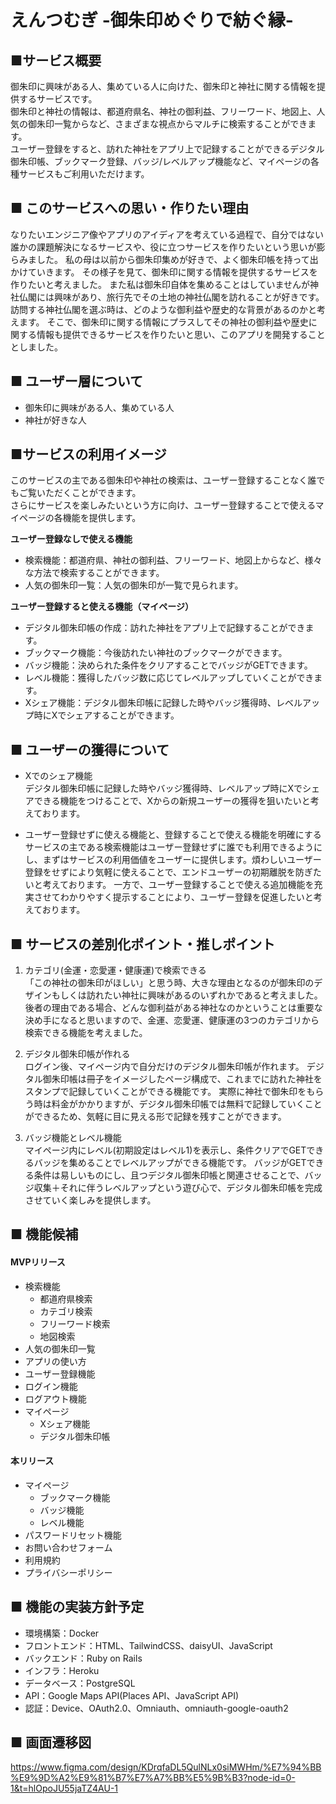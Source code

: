 # えんつむぎ -御朱印めぐりで紡ぐ縁-

## ■サービス概要
御朱印に興味がある人、集めている人に向けた、御朱印と神社に関する情報を提供するサービスです。  
御朱印と神社の情報は、都道府県名、神社の御利益、フリーワード、地図上、人気の御朱印一覧からなど、さまざまな視点からマルチに検索することができます。  
ユーザー登録をすると、訪れた神社をアプリ上で記録することができるデジタル御朱印帳、ブックマーク登録、バッジ/レベルアップ機能など、マイページの各種サービスもご利用いただけます。

## ■ このサービスへの思い・作りたい理由
なりたいエンジニア像やアプリのアイディアを考えている過程で、自分ではない誰かの課題解決になるサービスや、役に立つサービスを作りたいという思いが膨らみました。
私の母は以前から御朱印集めが好きで、よく御朱印帳を持って出かけていきます。
その様子を見て、御朱印に関する情報を提供するサービスを作りたいと考えました。
また私は御朱印自体を集めることはしていませんが神社仏閣には興味があり、旅行先でその土地の神社仏閣を訪れることが好きです。
訪問する神社仏閣を選ぶ時は、どのような御利益や歴史的な背景があるのかと考えます。
そこで、御朱印に関する情報にプラスしてその神社の御利益や歴史に関する情報も提供できるサービスを作りたいと思い、このアプリを開発することとしました。


## ■ ユーザー層について
- 御朱印に興味がある人、集めている人
- 神社が好きな人


## ■サービスの利用イメージ
このサービスの主である御朱印や神社の検索は、ユーザー登録することなく誰でもご覧いただくことができます。  
さらにサービスを楽しみたいという方に向け、ユーザー登録することで使えるマイページの各機能を提供します。

**ユーザー登録なしで使える機能**
- 検索機能：都道府県、神社の御利益、フリーワード、地図上からなど、様々な方法で検索することができます。
- 人気の御朱印一覧：人気の御朱印が一覧で見られます。

**ユーザー登録すると使える機能（マイページ）**
- デジタル御朱印帳の作成：訪れた神社をアプリ上で記録することができます。
- ブックマーク機能：今後訪れたい神社のブックマークができます。
- バッジ機能：決められた条件をクリアすることでバッジがGETできます。
- レベル機能：獲得したバッジ数に応じてレベルアップしていくことができます。
- Xシェア機能：デジタル御朱印帳に記録した時やバッジ獲得時、レベルアップ時にXでシェアすることができます。


## ■ ユーザーの獲得について
- Xでのシェア機能  
  デジタル御朱印帳に記録した時やバッジ獲得時、レベルアップ時にXでシェアできる機能をつけることで、Xからの新規ユーザーの獲得を狙いたいと考えております。

- ユーザー登録せずに使える機能と、登録することで使える機能を明確にする  
  サービスの主である検索機能はユーザー登録せずに誰でも利用できるようにし、まずはサービスの利用価値をユーザーに提供します。煩わしいユーザー登録をせずにより気軽に使えることで、エンドユーザーの初期離脱を防ぎたいと考えております。
  一方で、ユーザー登録することで使える追加機能を充実させてわかりやすく提示することにより、ユーザー登録を促進したいと考えております。

## ■ サービスの差別化ポイント・推しポイント
1. カテゴリ(金運・恋愛運・健康運)で検索できる  
  「この神社の御朱印がほしい」と思う時、大きな理由となるのが御朱印のデザインもしくは訪れたい神社に興味があるのいずれかであると考えました。
  後者の理由である場合、どんな御利益がある神社なのかということは重要な決め手になると思いますので、金運、恋愛運、健康運の3つのカテゴリから検索できる機能を考えました。

2. デジタル御朱印帳が作れる  
  ログイン後、マイページ内で自分だけのデジタル御朱印帳が作れます。
  デジタル御朱印帳は冊子をイメージしたページ構成で、これまでに訪れた神社をスタンプで記録していくことができる機能です。
  実際に神社で御朱印をもらう時は料金がかかりますが、デジタル御朱印帳では無料で記録していくことができるため、気軽に目に見える形で記録を残すことができます。

3. バッジ機能とレベル機能  
  マイページ内にレベル(初期設定はレベル1)を表示し、条件クリアでGETできるバッジを集めることでレベルアップができる機能です。
  バッジがGETできる条件は易しいものにし、且つデジタル御朱印帳と関連させることで、バッジ収集＋それに伴うレベルアップという遊び心で、デジタル御朱印帳を完成させていく楽しみを提供します。


## ■ 機能候補
#### MVPリリース
- 検索機能
  - 都道府県検索
  - カテゴリ検索
  - フリーワード検索
  - 地図検索
- 人気の御朱印一覧
- アプリの使い方
- ユーザー登録機能
- ログイン機能
- ログアウト機能
- マイページ
  - Xシェア機能
  - デジタル御朱印帳

#### 本リリース
- マイページ
  - ブックマーク機能
  - バッジ機能
  - レベル機能
- パスワードリセット機能
- お問い合わせフォーム
- 利用規約
- プライバシーポリシー

## ■ 機能の実装方針予定
- 環境構築：Docker
- フロントエンド：HTML、TailwindCSS、daisyUI、JavaScript
- バックエンド：Ruby on Rails
- インフラ：Heroku
- データベース：PostgreSQL
- API：Google Maps API(Places API、JavaScript API)
- 認証：Device、OAuth2.0、Omniauth、omniauth-google-oauth2

## ■ 画面遷移図
https://www.figma.com/design/KDrqfaDL5QulNLx0siMWHm/%E7%94%BB%E9%9D%A2%E9%81%B7%E7%A7%BB%E5%9B%B3?node-id=0-1&t=hlOpoJU55jaTZ4AU-1
